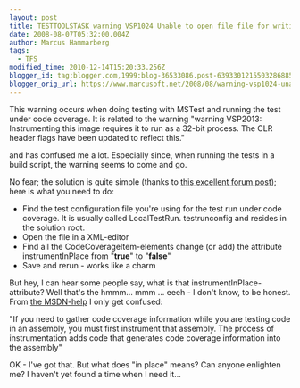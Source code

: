 ```yaml
---
layout: post
title: TESTTOOLSTASK warning VSP1024 Unable to open file file for writing.
date: 2008-08-07T05:32:00.004Z
author: Marcus Hammarberg
tags:
  - TFS
modified_time: 2010-12-14T15:20:33.256Z
blogger_id: tag:blogger.com,1999:blog-36533086.post-6393301215503286885
blogger_orig_url: https://www.marcusoft.net/2008/08/warning-vsp1024-unable-to-open-file.html
---
```



This warning occurs when doing testing with MSTest and running the test under code coverage. It is related to the warning "warning VSP2013: Instrumenting this image requires it to run as a 32-bit process. The CLR header flags have been updated to reflect this."

and has confused me a lot. Especially since, when running the tests in a build script, the warning seems to come and go.

No fear; the solution is quite simple (thanks to [this excellent forum post](http://forums.microsoft.com/MSDN/ShowPost.aspx?PostID=2149662&SiteID=1)); here is what you need to do:

- Find the test configuration file you're using for the test run under code coverage. It is usually called LocalTestRun. testrunconfig and resides in the solution root.
- Open the file in a XML-editor
- Find all the CodeCoverageItem-elements change (or add) the attribute    instrumentInPlace from "**true**" to "**false**"
- Save and rerun - works like a charm

But hey, I can hear some people say, what is that instrumentInPlace-attribute? Well that's the hmmm... mmm ... eeeh - I don't know, to be honest. From [the MSDN-help](http://msdn.microsoft.com/en-us/library/ms243141.aspx) I only get confused:

"If you need to gather code coverage information while you are testing code in an assembly, you must first instrument that assembly. The process of instrumentation adds code that generates code coverage information into the assembly"

OK - I've got that. But what does "in place" means? Can anyone enlighten me? I haven't yet found a time when I need it...
